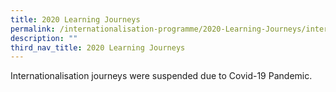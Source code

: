 ```yaml
---
title: 2020 Learning Journeys
permalink: /internationalisation-programme/2020-Learning-Journeys/internationalisation-programmes/
description: ""
third_nav_title: 2020 Learning Journeys
---
```

Internationalisation journeys were suspended due to Covid-19 Pandemic.